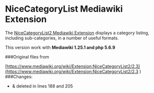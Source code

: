 # NiceCategoryList Mediawiki Extension

The [NiceCategoryList2 Mediawiki Extension](https://www.mediawiki.org/wiki/Extension:NiceCategoryList2)
displays a category listing, including sub-categories, in a number of useful formats.

This version work with **Mediawiki 1.25.1 and php 5.6.9**

###Original files from

[https://www.mediawiki.org/wiki/Extension:NiceCategoryList2/2.3](https://www.mediawiki.org/wiki/Extension:NiceCategoryList2/2.3
)
###Changes:
* & deleted in lines 188 and 205

